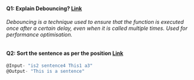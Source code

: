 #### Q1: Explain Debouncing? [Link](https://codesandbox.io/p/sandbox/debouncing-js-4nqknj?file=%2Fsrc%2Findex.html)

###### Debouncing is a technique used to ensure that the function is executed once after a certain delay, even when it is called multiple times. Used for performance optimisation.


#### Q2: Sort the sentence as per the position [Link](https://codesandbox.io/p/sandbox/sort-the-sentence-drq9c9?file=%2Fsrc%2Findex.mjs)
```js
@Input- "is2 sentence4 This1 a3"
@Output- "This is a sentence"
```

